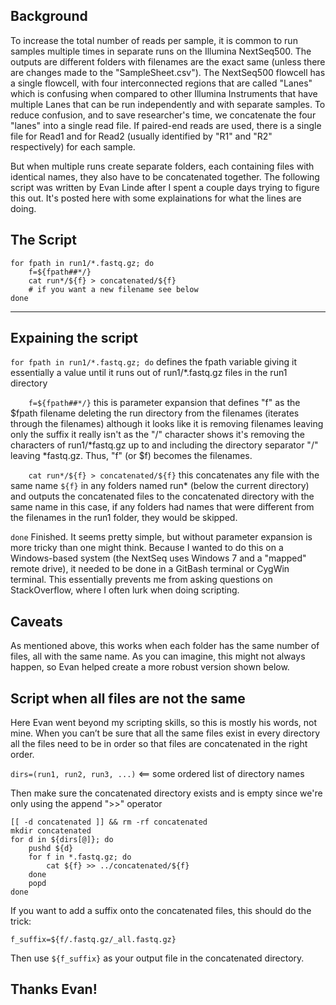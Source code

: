 ## Background

To increase the total number of reads per sample, 
it is common to run samples multiple times in separate runs on the Illumina NextSeq500. 
The outputs are different folders with filenames are the exact same 
(unless there are changes made to the "SampleSheet.csv").
The NextSeq500 flowcell has a single flowcell, with four interconnected regions that are 
called "Lanes" which is confusing when compared to other Illumina Instruments
that have multiple Lanes that can be run independently and with separate samples.
To reduce confusion, and to save researcher's time, we concatenate the four "lanes"
into a single read file. If paired-end reads are used, there is a single file for 
Read1 and for Read2 (usually identified by "R1" and "R2" respectively) for each sample.  

But when multiple runs create separate folders, each containing files with 
identical names, they also have to be concatenated together. The following script 
was written by Evan Linde after I spent a couple days trying to figure this out.
It's posted here with some explainations for what the lines are doing.

## The Script

```
for fpath in run1/*.fastq.gz; do
    f=${fpath##*/}
    cat run*/${f} > concatenated/${f}
    # if you want a new filename see below
done
```
----------------------------------

## Expaining the script

`for fpath in run1/*.fastq.gz; do`
defines the fpath variable giving it essentially a value 
until it runs out of run1/*.fastq.gz files in the run1 directory

`    f=${fpath##*/}`
this is parameter expansion that defines "f" as the $fpath filename 
deleting the run directory from the filenames (iterates through the filenames)
although it looks like it is removing filenames leaving only the suffix
it really isn't as the "/" character shows it's removing the characters of 
run1/*fastq.gz up to and including the directory separator "/" leaving *fastq.gz.
Thus, "f" (or $f) becomes the filenames. 

`    cat run*/${f} > concatenated/${f}`
this concatenates any file with the same name `${f}` in any folders 
named run* (below the current directory) and outputs the concatenated 
files to the concatenated directory with the same name
in this case, if any folders had names that were different from the filenames 
in the run1 folder, they would be skipped.

`done`
Finished.
It seems pretty simple, but without parameter expansion is more tricky 
than one might think. Because I wanted to do this on a Windows-based system
(the NextSeq uses Windows 7 and a "mapped" remote drive), it needed to be done
in a GitBash terminal or CygWin terminal. This essentially prevents me from 
asking questions on StackOverflow, where I often lurk when doing scripting.

## Caveats

As mentioned above, this works when each folder has the same number of files, 
all with the same name. As you can imagine, this might not always happen, so
Evan helped create a more robust version shown below.

## Script when all files are not the same

Here Evan went beyond my scripting skills, so this is mostly his words, not mine. 
When you can’t be sure that all the same files exist in every directory
all the files need to be in order so that files are concatenated in the right order.

`dirs=(run1, run2, run3, ...)`  <== some ordered list of directory names

Then make sure the concatenated directory exists and is empty since we're only 
using the append ">>" operator
```
[[ -d concatenated ]] && rm -rf concatenated
mkdir concatenated
for d in ${dirs[@]}; do
    pushd ${d}
    for f in *.fastq.gz; do
        cat ${f} >> ../concatenated/${f}
    done
    popd
done
```
If you want to add a suffix onto the concatenated files, this should do the trick:

`f_suffix=${f/.fastq.gz/_all.fastq.gz}`

Then use `${f_suffix}` as your output file in the concatenated directory.

## Thanks Evan!





